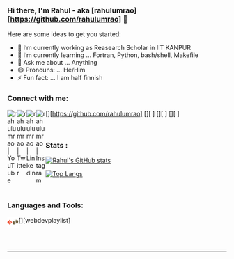 ### Hi there, I'm  Rahul - aka [rahulumrao] [https://github.com/rahulumrao] 👋


Here are some ideas to get you started:

- 🔭 I’m currently working as Reasearch Scholar in IIT KANPUR
- 🌱 I’m currently learning ... Fortran, Python, bash/shell, Makefile
- 💬 Ask me about ... Anything
- 😄 Pronouns: ... He/Him
- ⚡ Fun fact: ... I am half finnish

### Connect with me:

[<img align="left" alt="rahulumrao | YouTube" width="22px" src="https://cdn.jsdelivr.net/npm/simple-icons@v3/icons/youtube.svg" />][https://github.com/rahulumrao]
[<img align="left" alt="rahulumrao | Twitter" width="22px" src="https://cdn.jsdelivr.net/npm/simple-icons@v3/icons/twitter.svg" />][ ]
[<img align="left" alt="rahulumrao | LinkedIn" width="22px" src="https://cdn.jsdelivr.net/npm/simple-icons@v3/icons/linkedin.svg" />][ ]
[<img align="left" alt="rahulumrao | Instagram" width="22px" src="https://cdn.jsdelivr.net/npm/simple-icons@v3/icons/instagram.svg" />][ ]

<br />

### Stats :
[![Rahul's GitHub stats](https://github-readme-stats.vercel.app/api?username=rahulumrao&show_icons=true&theme=merko)](https://github.com/rahulumrao/github-readme-stats)

[![Top Langs](https://github-readme-stats.vercel.app/api/top-langs/?username=rahulumrao&hide=javascript,html,Roff,css,Cmake&layout=compact&theme=radical)](https://github.com/rahulumrao/github-readme-stats)

<br />

### Languages and Tools:
[<img align="left" alt="Git" width="26px" src="https://raw.githubusercontent.com/github/explore/80688e429a7d4ef2fca1e82350fe8e3517d3494d/topics/git/git.png" />][webdevplaylist]


<br />
<br />

----
